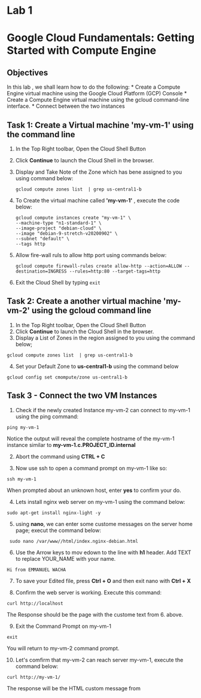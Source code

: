 # Lab 1 
# Google Cloud Fundamentals: Getting Started with Compute Engine

## Objectives
In this lab , we shall learn how to do the following:
    * Create a Compute Engine virtual machine using the Google Cloud Platform (GCP) Console
    * Create a Compute Engine virtual machine using the gcloud command-line interface.
    * Connect between the two instances


## Task 1: Create a Virtual machine **'my-vm-1'** using the command line
1. In the Top Right toolbar, Open the Cloud Shell Button
2. Click **Continue** to launch the Cloud Shell in the browser.
3. Display and Take Note of the Zone which has bene assigned to you using command below:

    `gcloud compute zones list  | grep us-central1-b`

4. To Create the virtual machine called **'my-vm-1'** , execute the code below:

    ```
    gcloud compute instances create "my-vm-1" \
    --machine-type "n1-standard-1" \
    --image-project "debian-cloud" \
    --image "debian-9-stretch-v20200902" \
    --subnet "default" \
    --tags http
    ``` 

5. Allow fire-wall ruls to allow http port using commands below:

    ` gcloud compute firewall-rules create allow-http --action=ALLOW --destination=INGRESS --rules=http:80 --target-tags=http `
5. Exit the Cloud Shell by typing  `exit`



## Task 2: Create a another virtual machine **'my-vm-2'** using the gcloud command line
1. In the Top Right toolbar, Open the Cloud Shell Button
2. Click **Continue** to launch the Cloud Shell in the browser.
3. Display a List of Zones in the region assigned to you  using the command below;

  ` gcloud compute zones list  | grep us-central1-b `

4. Set your Default Zone to **us-central1-b** using the command below

 ` gcloud config set cmompute/zone us-central1-b `



 ## Task 3 - Connect the two VM Instances 

 1. Check if the newly created Instance my-vm-2 can connect to my-vm-1 using the ping command:

 `ping my-vm-1`

 Notice the output will reveal the complete hostname of the my-vm-1 instance similar to **my-vm-1.c.PROJECT_ID.internal**

 2. Abort the command using **CTRL + C**

 3. Now use ssh to open a command prompt on my-vm-1 like so:

 `ssh my-vm-1`

When prompted about an unknown host, enter **yes** to confirm your do.

 4. Lets install nginx web server on my-vm-1 using the command below:

 ` sudo apt-get install nginx-light -y `

 5. using **nano**, we can enter some custome messages on the server home page; execut the command below:

 ` sudo nano /var/www//html/index.nginx-debian.html`

 6. Use the Arrow keys to mov edown to the line with **h1** header. Add TEXT to replace YOUR_NAME with your name.

`Hi from EMMANUEL WACHA`

7. To save your Edited file, press **Ctrl + O** and then exit nano with **Ctrl + X**

8. Confirm the web server is working. Execute this command:

`curl http://localhost`

The Response should be the page with the custome text from 6. above. 

9. Exit the Command Prompt on my-vm-1 

`exit`

You will return to my-vm-2 command prompt.

10. Let's comfirm that my-vm-2 can reach server my-vm-1, execute the command below:

`curl http://my-vm-1/`

The response will be the HTML custom message from

